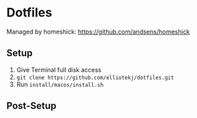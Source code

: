 # Dotfiles

Managed by homeshick: https://github.com/andsens/homeshick

## Setup

1. Give Terminal full disk access
2. `git clone https://github.com/elliotekj/dotfiles.git`
3. Run `install/macos/install.sh`

## Post-Setup

